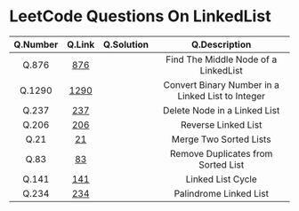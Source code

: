 # LeetCode Questions On LinkedList

|Q.Number   |Q.Link   |Q.Solution   |Q.Description   |
|:-:|:-:|:-:|:-:|
|Q.876   |[876](https://leetcode.com/problems/middle-of-the-linked-list/)   |   |Find The Middle Node of a LinkedList|
|Q.1290   |[1290](https://leetcode.com/problems/convert-binary-number-in-a-linked-list-to-integer/)   |   |Convert Binary Number in a Linked List to Integer|
|Q.237   |[237](https://leetcode.com/problems/delete-node-in-a-linked-list/)   |   |Delete Node in a Linked List|
|Q.206   |[206](https://leetcode.com/problems/reverse-linked-list/)   |   |Reverse Linked List|
|Q.21   |[21](https://leetcode.com/problems/merge-two-sorted-lists/)   |   |Merge Two Sorted Lists|
|Q.83   |[83](https://leetcode.com/problems/remove-duplicates-from-sorted-list/)   |   |Remove Duplicates from Sorted List|
|Q.141   |[141](https://leetcode.com/problems/linked-list-cycle/)   |   |Linked List Cycle|
|Q.234   |[234](https://leetcode.com/problems/palindrome-linked-list/)   |   |Palindrome Linked List|
